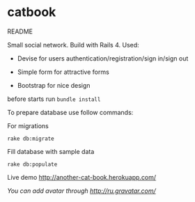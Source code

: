 # catbook

README

Small social network. Build with Rails 4. Used:

- Devise for users authentication/registration/sign in/sign out

- Simple form for attractive forms

- Bootstrap for nice design

before starts run ``` bundle install ```

To prepare database use follow commands:

For migrations 

``` rake db:migrate ```

Fill database with sample data 

``` rake db:populate ```

Live demo http://another-cat-book.herokuapp.com/

*You can add avatar through http://ru.gravatar.com/*
